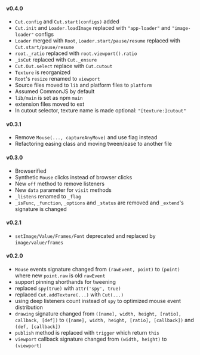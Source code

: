 #### v0.4.0
* `Cut.config` and `Cut.start(configs)` added
* `Cut.init` and `Loader.loadImage` replaced with `"app-loader"` and `"image-loader"` configs
* `Loader` merged with `Root`, `Loader.start/pause/resume` replaced with `Cut.start/pause/resume`
* `root._ratio` replaced with `root.viewport().ratio`
* `_isCut` replaced with `Cut._ensure`
* `Cut.Out.select` replace with `Cut.cutout`
* `Texture` is reorganized
* `Root`'s `resize` renamed to `viewport`
* Source files moved to `lib` and platform files to `platform`
* Assumed CommonJS by default
* `lib/main` is set as npm `main`
* extension files moved to ext
* In cutout selector, texture name is made optional: `"[texture:]cutout"`

#### v0.3.1
* Remove `Mouse(..., captureAnyMove)` and use flag instead
* Refactoring easing class and moving tween/ease to another file

#### v0.3.0
* Browserified
* Synthetic `Mouse` clicks instead of browser clicks
* New `off` method to remove listeners
* New `data` parameter for `visit` methods
* `_listens` renamed to `_flag`
* `_isFunc`, `_function`, `_options` and `_status` are removed and `_extend`'s signature is changed

#### v0.2.1
* `setImage/Value/Frames/Font` deprecated and replaced by `image/value/frames`

#### v0.2.0
* `Mouse` events signature changed from `(rawEvent, point)` to `(point)` where new `point.raw` is old `rawEvent`
* support pinning shorthands for tweening
* replaced `spy(true)` with `attr('spy', true)`
* replaced `Cut.addTexture(...)` with `Cut(...)`
* using deep listeners count instead of `spy` to optimized mouse event distribution
* `drawing` signature changed from `([name], width, height, [ratio], callback, [def])` to `([name], width, height, [ratio], [callback])` and `(def, [callback])`
* `publish` method is replaced with `trigger` which return `this`
* `viewport` callback signature changed from `(width, height)` to `(viewport)`
